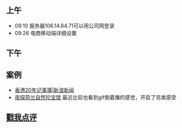 ## 上午
* 09:10 服务器106.14.64.71可以用公司网登录
* 09:26 电商移动端详细设置


## 下午


## 案例
* [香港20年记事簿|新浪新闻](http://news.sina.cn/zt_d/hongkong20)
* [夜探荷兰自然珍宝馆](http://wechat.myfriso.com/Treasure/index.html)
最近比较也看到gif倒着播的感觉，开启了另类感受

## [戳我点评](https://github.com/chinachenhuakang/work-detail/issues/4)
